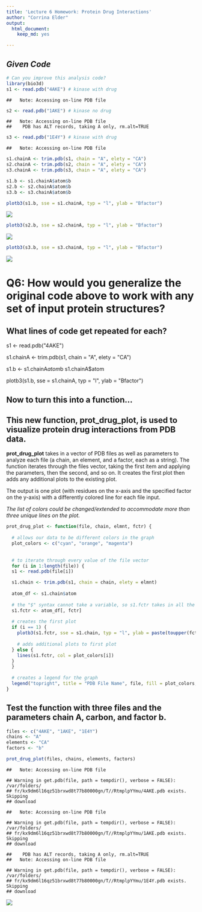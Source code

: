 ```yaml
---
title: 'Lecture 6 Homework: Protein Drug Interactions'
author: "Corrina Elder"
output:
  html_document: 
    keep_md: yes

---
```




## *Given Code*


```r
# Can you improve this analysis code?
library(bio3d)
s1 <- read.pdb("4AKE") # kinase with drug
```

```
##   Note: Accessing on-line PDB file
```

```r
s2 <- read.pdb("1AKE") # kinase no drug
```

```
##   Note: Accessing on-line PDB file
##    PDB has ALT records, taking A only, rm.alt=TRUE
```

```r
s3 <- read.pdb("1E4Y") # kinase with drug
```

```
##   Note: Accessing on-line PDB file
```

```r
s1.chainA <- trim.pdb(s1, chain = "A", elety = "CA")
s2.chainA <- trim.pdb(s2, chain = "A", elety = "CA")
s3.chainA <- trim.pdb(s3, chain = "A", elety = "CA")

s1.b <- s1.chainA$atom$b
s2.b <- s2.chainA$atom$b
s3.b <- s3.chainA$atom$b

plotb3(s1.b, sse = s1.chainA, typ = "l", ylab = "Bfactor")
```

![](Lecture_6_Homework_Corrina_Elder_files/figure-html/unnamed-chunk-1-1.png)<!-- -->

```r
plotb3(s2.b, sse = s2.chainA, typ = "l", ylab = "Bfactor")
```

![](Lecture_6_Homework_Corrina_Elder_files/figure-html/unnamed-chunk-1-2.png)<!-- -->

```r
plotb3(s3.b, sse = s3.chainA, typ = "l", ylab = "Bfactor")
```

![](Lecture_6_Homework_Corrina_Elder_files/figure-html/unnamed-chunk-1-3.png)<!-- -->

# **Q6: How would you generalize the original code above to work with any set of input protein structures?**

## What lines of code get repeated for each?


s1 <- read.pdb("4AKE") 

s1.chainA <- trim.pdb(s1, chain = "A", elety = "CA")

s1.b <- s1.chainA$atom$b
s1.chainA$atom

plotb3(s1.b, sse = s1.chainA, typ = "l", ylab = "Bfactor")



## Now to turn this into a function...  


## This new function, **prot_drug_plot**, is used to visualize protein drug interactions from PDB data.

**prot_drug_plot** takes in a vector of PDB files as well as parameters to analyze each file (a chain, an element, and a factor, each as a string). The function iterates through the files vector, taking the first item and applying the parameters, then the second, and so on. It creates the first plot then adds any additional plots to the existing plot. 

The output is one plot (with residues on the x-axis and the specified factor on the y-axis) with a differently colored line for each file input.

*The list of colors could be changed/extended to accommodate more than three unique lines on the plot.* 


```r
prot_drug_plot <- function(file, chain, elmnt, fctr) {
  
  # allows our data to be different colors in the graph
  plot_colors <- c("cyan", "orange", "magenta")
  
  
  # to iterate through every value of the file vector
  for (i in 1:length(file)) {
  s1 <- read.pdb(file[i])

  s1.chain <- trim.pdb(s1, chain = chain, elety = elmnt)
  
  atom_df <- s1.chain$atom
  
  # the "$" syntax cannot take a variable, so s1.fctr takes in all the atom information and selects an entire column based on the factor input
  s1.fctr <- atom_df[, fctr] 
  
  # creates the first plot
  if (i == 1) {
    plotb3(s1.fctr, sse = s1.chain, typ = "l", ylab = paste(toupper(fctr), "factor", sep = ""), col = plot_colors[i])
    
    # adds additional plots to first plot
  } else {
    lines(s1.fctr, col = plot_colors[i])
  }
  }
  
  # creates a legend for the graph
  legend("topright", title = "PDB File Name", file, fill = plot_colors, horiz=TRUE, cex = 0.5, inset = c(0.03, 0.06))
}
```



## Test the function with three files and the parameters chain A, carbon, and factor b.

    

```r
files <- c("4AKE", "1AKE", "1E4Y")
chains <- "A"
elements <- "CA"
factors <- "b"

prot_drug_plot(files, chains, elements, factors)
```

```
##   Note: Accessing on-line PDB file
```

```
## Warning in get.pdb(file, path = tempdir(), verbose = FALSE): /var/folders/
## fr/kx9dm6l16qz51brxwd8t77b80000gn/T//RtmplpYYmu/4AKE.pdb exists. Skipping
## download
```

```
##   Note: Accessing on-line PDB file
```

```
## Warning in get.pdb(file, path = tempdir(), verbose = FALSE): /var/folders/
## fr/kx9dm6l16qz51brxwd8t77b80000gn/T//RtmplpYYmu/1AKE.pdb exists. Skipping
## download
```

```
##    PDB has ALT records, taking A only, rm.alt=TRUE
##   Note: Accessing on-line PDB file
```

```
## Warning in get.pdb(file, path = tempdir(), verbose = FALSE): /var/folders/
## fr/kx9dm6l16qz51brxwd8t77b80000gn/T//RtmplpYYmu/1E4Y.pdb exists. Skipping
## download
```

![](Lecture_6_Homework_Corrina_Elder_files/figure-html/unnamed-chunk-3-1.png)<!-- -->
    
